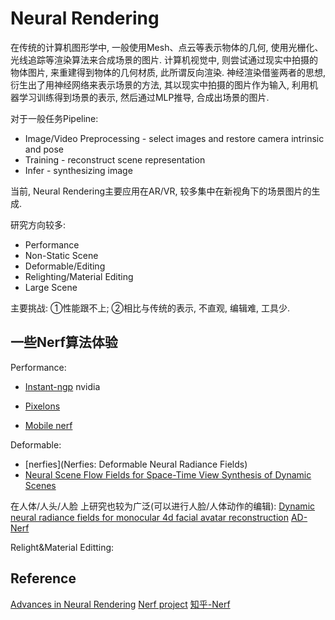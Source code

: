 # Neural Rendering

在传统的计算机图形学中, 一般使用Mesh、点云等表示物体的几何, 使用光栅化、光线追踪等渲染算法来合成场景的图片. 计算机视觉中, 则尝试通过现实中拍摄的物体图片, 来重建得到物体的几何材质, 此所谓反向渲染. 神经渲染借鉴两者的思想, 衍生出了用神经网络来表示场景的方法, 其以现实中拍摄的图片作为输入, 利用机器学习训练得到场景的表示, 然后通过MLP推导, 合成出场景的图片.

对于一般任务Pipeline:

* Image/Video Preprocessing - select images and restore camera intrinsic and pose
* Training - reconstruct scene representation
* Infer - synthesizing image

当前, Neural Rendering主要应用在AR/VR, 较多集中在新视角下的场景图片的生成.

研究方向较多:

* Performance
* Non-Static Scene
* Deformable/Editing
* Relighting/Material Editing
* Large Scene

主要挑战: ①性能跟不上; ②相比与传统的表示, 不直观, 编辑难, 工具少.

## 一些Nerf算法体验

Performance:
* [Instant-ngp]()
    nvidia 
* [Pixelons]()

* [Mobile nerf]()

Deformable:
* [nerfies](Nerfies: Deformable Neural Radiance Fields)
* [Neural Scene Flow Fields for Space-Time View Synthesis of Dynamic Scenes](https://www.cs.cornell.edu/~zl548/NSFF/)


在人体/人头/人脸 上研究也较为广泛(可以进行人脸/人体动作的编辑):
[Dynamic neural radiance fields for monocular 4d facial avatar reconstruction](https://github.com/gafniguy/4D-Facial-Avatars)
[AD-Nerf](https://github.com/YudongGuo/AD-NeRF)

Relight&Material Editting:



## Reference
[Advances in Neural Rendering]()
[Nerf project](https://www.matthewtancik.com/nerf)
[知乎-Nerf](https://zhuanlan.zhihu.com/p/380015071)